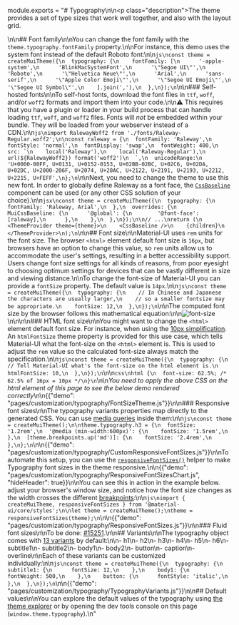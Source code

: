 module.exports = "# Typography\n\n<p class=\"description\">The theme provides a set of type sizes that work well together, and also with the layout grid.</p>\n\n## Font family\n\nYou can change the font family with the `theme.typography.fontFamily` property.\n\nFor instance, this demo uses the system font instead of the default Roboto font:\n\n```js\nconst theme = createMuiTheme({\n  typography: {\n    fontFamily: [\n      '-apple-system',\n      'BlinkMacSystemFont',\n      '\"Segoe UI\"',\n      'Roboto',\n      '\"Helvetica Neue\"',\n      'Arial',\n      'sans-serif',\n      '\"Apple Color Emoji\"',\n      '\"Segoe UI Emoji\"',\n      '\"Segoe UI Symbol\"',\n    ].join(','),\n  },\n});\n```\n\n### Self-hosted fonts\n\nTo self-host fonts, download the font files in `ttf`, `woff`, and/or `woff2` formats and import them into your code.\n\n⚠️ This requires that you have a plugin or loader in your build process that can handle loading `ttf`, `woff`, and `woff2` files. Fonts will *not* be embedded within your bundle. They will be loaded from your webserver instead of a CDN.\n\n```js\nimport RalewayWoff2 from './fonts/Raleway-Regular.woff2';\n\nconst raleway = {\n  fontFamily: 'Raleway',\n  fontStyle: 'normal',\n  fontDisplay: 'swap',\n  fontWeight: 400,\n  src: `\n    local('Raleway'),\n    local('Raleway-Regular'),\n    url(${RalewayWoff2}) format('woff2')\n  `,\n  unicodeRange:\n    'U+0000-00FF, U+0131, U+0152-0153, U+02BB-02BC, U+02C6, U+02DA, U+02DC, U+2000-206F, U+2074, U+20AC, U+2122, U+2191, U+2193, U+2212, U+2215, U+FEFF',\n};\n```\n\nNext, you need to change the theme to use this new font. In order to globally define Raleway as a font face, the [`CssBaseline`](/components/css-baseline/) component can be used (or any other CSS solution of your choice).\n\n```jsx\nconst theme = createMuiTheme({\n  typography: {\n    fontFamily: 'Raleway, Arial',\n  },\n  overrides: {\n    MuiCssBaseline: {\n      '@global': {\n        '@font-face': [raleway],\n      },\n    },\n  },\n});\n\n// ...\nreturn (\n  <ThemeProvider theme={theme}>\n    <CssBaseline />\n    {children}\n  </ThemeProvider>\n);\n```\n\n## Font size\n\nMaterial-UI uses `rem` units for the font size. The browser `<html>` element default font size is `16px`, but browsers have an option to change this value, so `rem` units allow us to accommodate the user's settings, resulting in a better accessibility support. Users change font size settings for all kinds of reasons, from poor eyesight to choosing optimum settings for devices that can be vastly different in size and viewing distance.\n\nTo change the font-size of Material-UI you can provide a `fontSize` property. The default value is `14px`.\n\n```js\nconst theme = createMuiTheme({\n  typography: {\n    // In Chinese and Japanese the characters are usually larger,\n    // so a smaller fontsize may be appropriate.\n    fontSize: 12,\n  },\n});\n```\n\nThe computed font size by the browser follows this mathematical equation:\n\n![font-size](/static/images/font-size.gif)\n\n<!-- https://latex.codecogs.com/gif.latex?computed&space;=&space;specification&space;\\frac{typography.fontSize}{14}&space;\\frac{html&space;font&space;size}{typography.htmlFontSize} -->\n\n### HTML font size\n\nYou might want to change the `<html>` element default font size. For instance, when using the [10px simplification](https://www.sitepoint.com/understanding-and-using-rem-units-in-css/). An `htmlFontSize` theme property is provided for this use case, which tells Material-UI what the font-size on the `<html>` element is. This is used to adjust the `rem` value so the calculated font-size always match the specification.\n\n```js\nconst theme = createMuiTheme({\n  typography: {\n    // Tell Material-UI what's the font-size on the html element is.\n    htmlFontSize: 10,\n  },\n});\n```\n\n```css\nhtml {\n  font-size: 62.5%; /* 62.5% of 16px = 10px */\n}\n```\n\n*You need to apply the above CSS on the html element of this page to see the below demo rendered correctly*\n\n{{\"demo\": \"pages/customization/typography/FontSizeTheme.js\"}}\n\n### Responsive font sizes\n\nThe typography variants properties map directly to the generated CSS. You can use [media queries](/customization/breakpoints/#api) inside them:\n\n```js\nconst theme = createMuiTheme();\n\ntheme.typography.h3 = {\n  fontSize: '1.2rem',\n  '@media (min-width:600px)': {\n    fontSize: '1.5rem',\n  },\n  [theme.breakpoints.up('md')]: {\n    fontSize: '2.4rem',\n  },\n};\n```\n\n{{\"demo\": \"pages/customization/typography/CustomResponsiveFontSizes.js\"}}\n\nTo automate this setup, you can use the [`responsiveFontSizes()`](/customization/theming/#responsivefontsizes-theme-options-theme) helper to make Typography font sizes in the theme responsive.\n\n{{\"demo\": \"pages/customization/typography/ResponsiveFontSizesChart.js\", \"hideHeader\": true}}\n\nYou can see this in action in the example below. adjust your browser's window size, and notice how the font size changes as the width crosses the different [breakpoints](/customization/breakpoints/):\n\n```js\nimport { createMuiTheme, responsiveFontSizes } from '@material-ui/core/styles';\n\nlet theme = createMuiTheme();\ntheme = responsiveFontSizes(theme);\n```\n\n{{\"demo\": \"pages/customization/typography/ResponsiveFontSizes.js\"}}\n\n### Fluid font sizes\n\nTo be done: [#15251](https://github.com/Foso/material-ui/issues/15251).\n\n## Variants\n\nThe typography object comes with [13 variants](/components/typography/#component) by default:\n\n- h1\n- h2\n- h3\n- h4\n- h5\n- h6\n- subtitle1\n- subtitle2\n- body1\n- body2\n- button\n- caption\n- overline\n\nEach of these variants can be customized individually:\n\n```js\nconst theme = createMuiTheme({\n  typography: {\n    subtitle1: {\n      fontSize: 12,\n    },\n    body1: {\n      fontWeight: 500,\n    },\n    button: {\n      fontStyle: 'italic',\n    },\n  },\n});\n```\n\n{{\"demo\": \"pages/customization/typography/TypographyVariants.js\"}}\n\n## Default values\n\nYou can explore the default values of the typography using [the theme explorer](/customization/default-theme/?expand-path=$.typography) or by opening the dev tools console on this page (`window.theme.typography`).\n"